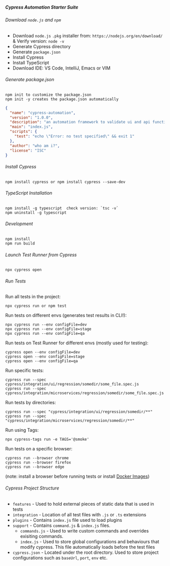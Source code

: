 ##### Cypress Automation Starter Suite

###### Download `node.js` and `npm`
- Download `node.js` `.pkg` installer from: `https://nodejs.org/en/download/` & Verify version: `node -v`
- Generate Cypress directory
- Generate `package.json`
- Install Cypress
- Install TypeScript
- Download IDE: VS Code, IntelliJ, Emacs or VIM

###### Generate package.json
```properties
npm init to customize the package.json
npm init -y creates the package.json automatically
```

```json
{
  "name": "cypress-automation",
  "version": "1.0.0",
  "description": "an automation framework to validate ui and api functionalities",
  "main": "index.js",
  "scripts": {
    "test": "echo \"Error: no test specified\" && exit 1"
  },
  "author": "who am i?",
  "license": "ISC"
}
```

###### Install Cypress 
```shell
npm install cypress or npm install cypress --save-dev
```

###### TypeScript Installation
```shell
npm install -g typescript  check version: `tsc -v`
npm uninstall -g typescript
```

###### Development 
```shell
npm install
npm run build
```

###### Launch Test Runner from Cypress 
```shell
npx cypress open
```

###### Run Tests 
Run all tests in the project:
```shell
npx cypress run or npm test
```

Run tests on different envs (generates test results in CLI!): 
```shell
npx cypress run --env configFile=dev
npx cypress run --env configFile=stage
npx cypress run --env configFile=qa
```

Run tests on Test Runner for different envs (mostly used for testing):
```shell
cypress open --env configFile=dev
cypress open --env configFile=stage
cypress open --env configFile=qa
```

Run specific tests:
```shell
cypress run --spec cypress/integration/ui/regression/somedir/some_file.spec.js
cypress run --spec cypress/integration/microservices/regression/somedir/some_file.spec.js
```

Run tests by directories:
```shell
cypress run --spec "cypress/integration/ui/regression/somedir/**"
cypress run --spec "cypress/integration/microservices/regression/somedir/**"
```

Run using Tags:
```shell
npx cypress-tags run -e TAGS='@smoke'
```

Run tests on a specific browser:
```shell
cypress run --browser chrome
cypress run --browser firefox
cypress run --browser edge
```
(note: install a browser before running tests or install [Docker Images](https://docs.cypress.io/examples/examples/docker.html#Images))


###### Cypress Project Structure
- `features` - Used to hold external pieces of static data that is used in tests
- `integration` - Location of all test files with `.js` or `.ts` extensions
- `plugins` - Contains `index.js` file used to load plugins
- `support` - Contains `command.js` & `index.js` files. 
	- `commands.js` - Used to write custom commands and overrides exisiting commands. 
	- `index.js` - Used to store global configurations and behaviours that modify cypress. This file automatically loads before the test files
- `cypress.json` - Located under the root directory. Used to store project configurations such as `baseUrl`, `port`, `env` etc.
